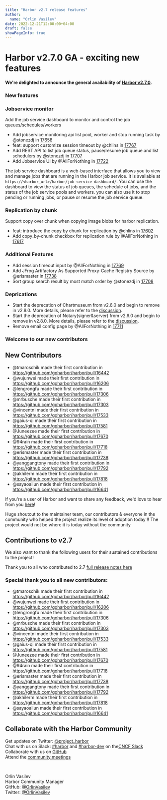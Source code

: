 ```yaml
---
title: "Harbor v2.7 release features"
author:
  name: "Orlin Vasilev"
date: 2022-12-21T12:00:00+04:00
draft: false
showPageInfo: true
---
```


# **Harbor v2.7.0 GA - exciting new features**

#### We're delighted to announce the general availability of [Harbor v2.7.0](https://github.com/goharbor/harbor/releases/tag/v2.7.0).


### New features

### Jobservice monitor
Add the job service dashboard to monitor and control the job queues/schedules/workers
* Add jobservice monitoring api list pool, worker and stop running task by @stonezdj in [17658](https://github.com/goharbor/harbor/pull/17658)
* feat: support customize session timeout by @chlins in [17767](https://github.com/goharbor/harbor/pull/17767)
* Add REST API to list job queue status, pause/resume job queue and list schedulers by @stonezdj in [17707](https://github.com/goharbor/harbor/pull/17707)
* Add Jobservice UI by @AllForNothing in [17722](https://github.com/goharbor/harbor/pull/17722)


The job service dashboard is a web-based interface that allows you to view and manage jobs that are running in the Harbor job service. It is available at `https://<harbor_url>/harbor/job-service-dashboard/`. You can use the dashboard to view the status of job queues, the schedule of jobs, and the status of the job service pools and workers. you can also use it to stop pending or running jobs, or pause or resume the job service queue.

### Replication by chunk
Support copy over chunk when copying image blobs for harbor replication.
* feat: introduce the copy by chunk for replication by @chlins in [17602](https://github.com/goharbor/harbor/pull/17602)
* Add copy_by-chunk checkbox for replication rule by @AllForNothing in [17617](https://github.com/goharbor/harbor/pull/17617)

### Additional Features
* Add session timeout input by @AllForNothing in [17769](https://github.com/goharbor/harbor/pull/17769)
* Add JFrog Artifactory As Supported Proxy-Cache Registry Source by @erismaster in [17738](https://github.com/goharbor/harbor/pull/17738)
* Sort group search result by most match order by @stonezdj in [17708](https://github.com/goharbor/harbor/pull/17708)

### Deprications

* Start the deprecation of Chartmuseum from v2.6.0 and begin to remove in v2.8.0. More details, please refer to the [discussion](https://github.com/goharbor/harbor/discussions/15057).
* Start the deprecation of Notary(signer&server) from v2.6.0 and begin to remove in v2.8.0. More details, please refer to the [discussion](https://github.com/goharbor/harbor/discussions/16612).
* Remove email config page by @AllForNothing in [17711](https://github.com/goharbor/harbor/pull/17711)

### Welcome to our new contributors
## New Contributors
* @tmaroschik made their first contribution in https://github.com/goharbor/harbor/pull/16442
* @wujunwei made their first contribution in https://github.com/goharbor/harbor/pull/16206
* @lengrongfu made their first contribution in https://github.com/goharbor/harbor/pull/17306
* @mrbusche made their first contribution in https://github.com/goharbor/harbor/pull/17303
* @vincentni made their first contribution in https://github.com/goharbor/harbor/pull/17533
* @gaius-qi made their first contribution in https://github.com/goharbor/harbor/pull/17581
* @Juneezee made their first contribution in https://github.com/goharbor/harbor/pull/17670
* @94rain made their first contribution in https://github.com/goharbor/harbor/pull/17718
* @erismaster made their first contribution in https://github.com/goharbor/harbor/pull/17738
* @yanggangtony made their first contribution in https://github.com/goharbor/harbor/pull/17792
* @akhilerm made their first contribution in https://github.com/goharbor/harbor/pull/17818
* @sayaoailun made their first contribution in https://github.com/goharbor/harbor/pull/16641

If you're a user of Harbor and want to share any feedback, we'd love to
hear from you [here](https://github.com/goharbor/community/issues/115)!

Huge shoutout to the maintainer team, our contributors & everyone in the
community who helped the project realize its level of adoption today !!
The project would not be where it is today without the community

## Contributions to v2.7

We also want to thank the following users for their sustained
contributions to the project!

Thank you to all who contributed to 2.7 [full release notes here](https://github.com/goharbor/harbor/releases/tag/v2.7.0)


### Special thank you to all new contributors:
* @tmaroschik made their first contribution in https://github.com/goharbor/harbor/pull/16442
* @wujunwei made their first contribution in https://github.com/goharbor/harbor/pull/16206
* @lengrongfu made their first contribution in https://github.com/goharbor/harbor/pull/17306
* @mrbusche made their first contribution in https://github.com/goharbor/harbor/pull/17303
* @vincentni made their first contribution in https://github.com/goharbor/harbor/pull/17533
* @gaius-qi made their first contribution in https://github.com/goharbor/harbor/pull/17581
* @Juneezee made their first contribution in https://github.com/goharbor/harbor/pull/17670
* @94rain made their first contribution in https://github.com/goharbor/harbor/pull/17718
* @erismaster made their first contribution in https://github.com/goharbor/harbor/pull/17738
* @yanggangtony made their first contribution in https://github.com/goharbor/harbor/pull/17792
* @akhilerm made their first contribution in https://github.com/goharbor/harbor/pull/17818
* @sayaoailun made their first contribution in https://github.com/goharbor/harbor/pull/16641

## Collaborate with the Harbor Community

Get updates on Twitter: [@project\_harbor](https://twitter.com/project_harbor)  
Chat with us on Slack: [#harbor](https://cloud-native.slack.com/messages/harbor)
and [#harbor-dev](https://cloud-native.slack.com/messages/harbor-dev)
on the[CNCF Slack](https://slack.cncf.io)  
Collaborate with us on [GitHub](https://github.com/goharbor/harbor)  
Attend the [community meetings](https://github.com/goharbor/community/wiki/Harbor-Community-Meetings)  

&nbsp;
&nbsp;

Orlin Vasilev  
Harbor Community Manager  
GitHub: [@OrlinVasilev](https://github.com/OrlinVasilev)  
Twitter: [@OrlinVasilev](https://twitter.com/OrlinVasilev)